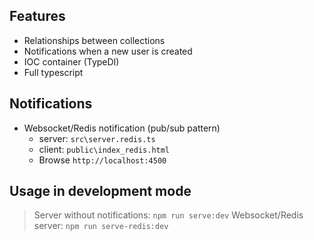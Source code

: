 ## Features
- Relationships between collections
- Notifications when a new user is created
- IOC container (TypeDI)
- Full typescript

## Notifications
- Websocket/Redis notification (pub/sub pattern)
    - server: `src\server.redis.ts`
    - client: `public\index_redis.html`
    - Browse `http://localhost:4500`

## Usage in development mode
> Server without notifications: `npm run serve:dev`
> Websocket/Redis server: `npm run serve-redis:dev`


